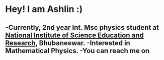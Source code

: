 # Hey! I am Ashlin :)

-Currently, 2nd year Int. Msc physics student at [National Institute of Science Education and Research](https://www.niser.ac.in/), Bhubaneswar.
-Interested in Mathematical Physics.
-You can reach me on
---
